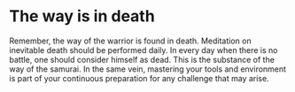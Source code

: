 # The way is in death

Remember, the way of the warrior is found in death. Meditation on inevitable death should be performed daily. In every day when there is no battle, one should consider himself as dead. This is the substance of the way of the samurai. In the same vein, mastering your tools and environment is part of your continuous preparation for any challenge that may arise.
